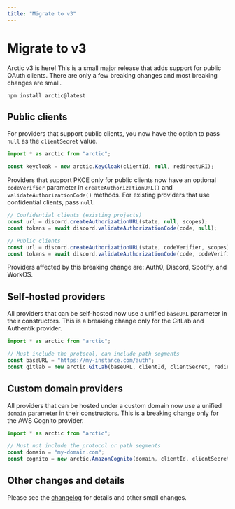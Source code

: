 ```yaml
---
title: "Migrate to v3"
---
```


# Migrate to v3

Arctic v3 is here! This is a small major release that adds support for public OAuth clients. There are only a few breaking changes and most breaking changes are small.

```
npm install arctic@latest
```

## Public clients

For providers that support public clients, you now have the option to pass `null` as the `clientSecret` value.

```ts
import * as arctic from "arctic";

const keycloak = new arctic.KeyCloak(clientId, null, redirectURI);
```

Providers that support PKCE only for public clients now have an optional `codeVerifier` parameter in `createAuthorizationURL()` and `validateAuthorizationCode()` methods. For existing providers that use confidential clients, pass `null`.

```ts
// Confidential clients (existing projects)
const url = discord.createAuthorizationURL(state, null, scopes);
const tokens = await discord.validateAuthorizationCode(code, null);

// Public clients
const url = discord.createAuthorizationURL(state, codeVerifier, scopes);
const tokens = await discord.validateAuthorizationCode(code, codeVerifier);
```

Providers affected by this breaking change are: Auth0, Discord, Spotify, and WorkOS.

## Self-hosted providers

All providers that can be self-hosted now use a unified `baseURL` parameter in their constructors. This is a breaking change only for the GitLab and Authentik provider.

```ts
import * as arctic from "arctic";

// Must include the protocol, can include path segments
const baseURL = "https://my-instance.com/auth";
const gitlab = new arctic.GitLab(baseURL, clientId, clientSecret, redirectURI);
```

## Custom domain providers

All providers that can be hosted under a custom domain now use a unified `domain` parameter in their constructors. This is a breaking change only for the AWS Cognito provider.

```ts
import * as arctic from "arctic";

// Must not include the protocol or path segments
const domain = "my-domain.com";
const cognito = new arctic.AmazonCognito(domain, clientId, clientSecret, redirectURI);
```

## Other changes and details

Please see the [changelog](https://github.com/pilcrowonpaper/arctic/releases/tag/v3.0.0) for details and other small changes.
